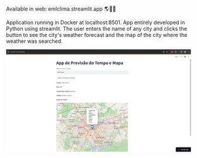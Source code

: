 Available in web: emlclima.streamlit.app 🌎👨‍💻

Application running in Docker at localhost:8501. App entirely developed in Python using streamlit. The user enters the name of any city and clicks the button to see the city's weather forecast and the map of the city where the weather was searched.


![App rodando em emlclima.streamlit.app](appclima.PNG)
